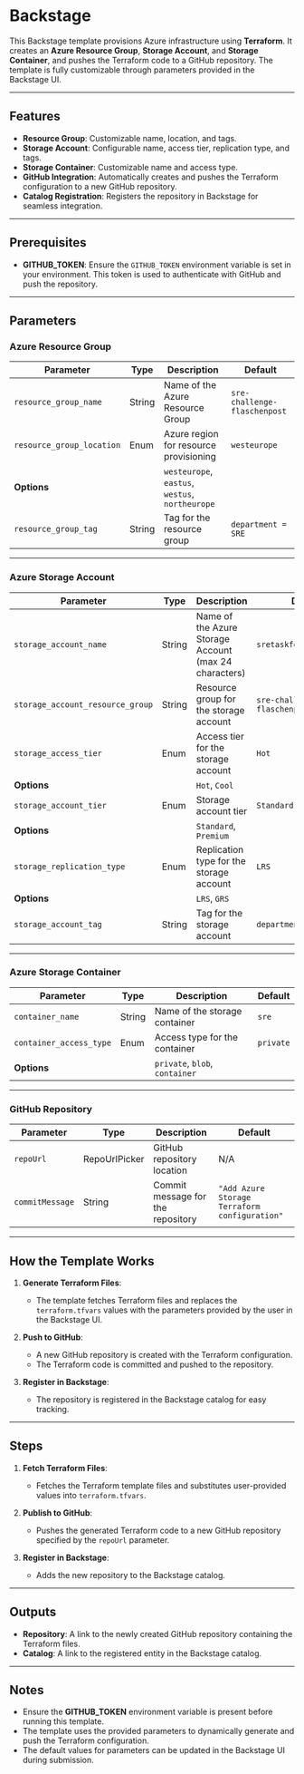 # Backstage

This Backstage template provisions Azure infrastructure using **Terraform**. It creates an **Azure Resource Group**, **Storage Account**, and **Storage Container**, and pushes the Terraform code to a GitHub repository. The template is fully customizable through parameters provided in the Backstage UI.

---

## Features

- **Resource Group**: Customizable name, location, and tags.
- **Storage Account**: Configurable name, access tier, replication type, and tags.
- **Storage Container**: Customizable name and access type.
- **GitHub Integration**: Automatically creates and pushes the Terraform configuration to a new GitHub repository.
- **Catalog Registration**: Registers the repository in Backstage for seamless integration.

---

## Prerequisites

- **GITHUB_TOKEN**: Ensure the `GITHUB_TOKEN` environment variable is set in your environment. This token is used to authenticate with GitHub and push the repository.

---

## Parameters

### **Azure Resource Group**
| Parameter               | Type   | Description                              | Default               |
|-------------------------|--------|------------------------------------------|-----------------------|
| `resource_group_name`   | String | Name of the Azure Resource Group         | `sre-challenge-flaschenpost` |
| `resource_group_location` | Enum  | Azure region for resource provisioning   | `westeurope`          |
| **Options**             |        | `westeurope`, `eastus`, `westus`, `northeurope` | |
| `resource_group_tag`    | String | Tag for the resource group               | `department = SRE`    |

---

### **Azure Storage Account**
| Parameter                  | Type   | Description                              | Default               |
|----------------------------|--------|------------------------------------------|-----------------------|
| `storage_account_name`     | String | Name of the Azure Storage Account (max 24 characters) | `sretaskforflaschenpost` |
| `storage_account_resource_group` | String | Resource group for the storage account  | `sre-challenge-flaschenpost` |
| `storage_access_tier`      | Enum   | Access tier for the storage account      | `Hot`                 |
| **Options**                |        | `Hot`, `Cool`                            |                       |
| `storage_account_tier`     | Enum   | Storage account tier                     | `Standard`            |
| **Options**                |        | `Standard`, `Premium`                    |                       |
| `storage_replication_type` | Enum   | Replication type for the storage account | `LRS`                 |
| **Options**                |        | `LRS`, `GRS`                             |                       |
| `storage_account_tag`      | String | Tag for the storage account              | `department = SRE`    |

---

### **Azure Storage Container**
| Parameter               | Type   | Description                              | Default               |
|-------------------------|--------|------------------------------------------|-----------------------|
| `container_name`        | String | Name of the storage container            | `sre`                 |
| `container_access_type` | Enum   | Access type for the container            | `private`             |
| **Options**             |        | `private`, `blob`, `container`           |                       |

---

### **GitHub Repository**
| Parameter               | Type   | Description                              | Default               |
|-------------------------|--------|------------------------------------------|-----------------------|
| `repoUrl`               | RepoUrlPicker | GitHub repository location            | N/A                   |
| `commitMessage`         | String | Commit message for the repository        | `"Add Azure Storage Terraform configuration"` |

---

## How the Template Works

1. **Generate Terraform Files**:
   - The template fetches Terraform files and replaces the `terraform.tfvars` values with the parameters provided by the user in the Backstage UI.

2. **Push to GitHub**:
   - A new GitHub repository is created with the Terraform configuration.
   - The Terraform code is committed and pushed to the repository.

3. **Register in Backstage**:
   - The repository is registered in the Backstage catalog for easy tracking.

---

## Steps

1. **Fetch Terraform Files**: 
   - Fetches the Terraform template files and substitutes user-provided values into `terraform.tfvars`.

2. **Publish to GitHub**: 
   - Pushes the generated Terraform code to a new GitHub repository specified by the `repoUrl` parameter.

3. **Register in Backstage**:
   - Adds the new repository to the Backstage catalog.

---

## Outputs

- **Repository**: A link to the newly created GitHub repository containing the Terraform files.
- **Catalog**: A link to the registered entity in the Backstage catalog.

---

## Notes

- Ensure the **GITHUB_TOKEN** environment variable is present before running this template.
- The template uses the provided parameters to dynamically generate and push the Terraform configuration.
- The default values for parameters can be updated in the Backstage UI during submission.
